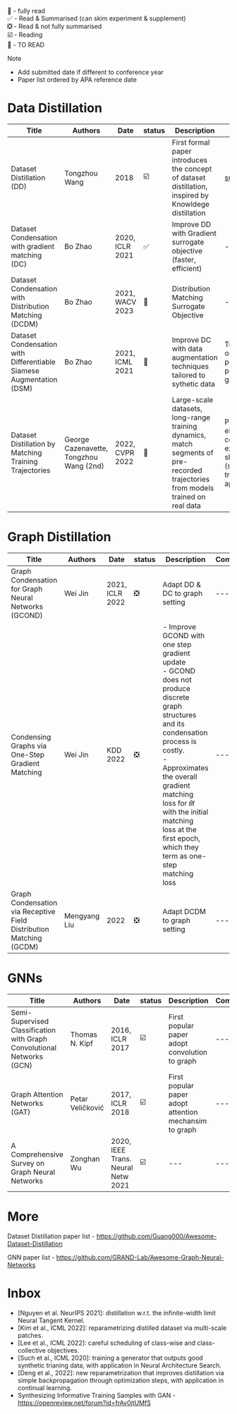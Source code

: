 💯 - fully read  
✅ - Read & Summarised (can skim experiment & supplement)  
❎ - Read & not fully summarised    
☑️ - Reading  
🔲 - TO READ

Note
- Add submitted date if different to conference year
- Paper list ordered by APA reference date

# Data Distillation

| Title | Authors | Date | status | Description | Comments |
| --- | --- | --- | --- | --- |--- |
| Dataset Distillation (DD) | Tongzhou Wang | 2018 | ☑️ | First formal paper introduces the concept of dataset distillation, inspired by Knowldege distillation | [summary](DD%20-%20dataset%20distillation%20(Wang,%202018.11).md) |
| Dataset Condensation with gradient matching (DC) | Bo Zhao |2020, ICLR 2021 | ✅ | Improve DD with Gradient surrogate objective (faster, efficient) | --- |
| Dataset Condensation with Distribution Matching (DCDM) |  Bo Zhao | 2021, WACV 2023  | 🔲 | Distribution Matching Surrogate Objective | --- |
| Dataset Condensation with Differentiable Siamese Augmentation (DSM) | Bo Zhao | 2021, ICML 2021 | 🔲 | Improve DC with data augmentation techniques tailored to sythetic data  | Traditional ones give poor performance gain | 
| Dataset Distillation by Matching Training Trajectories | George Cazenavette, Tongzhou Wang (2nd) | 2022, CVPR 2022 | 🔲 | Large-scale datasets, long-range training dynamics, match segments of pre-recorded trajectories from models trained on real data | Prior works either computational expensive or short range (single training step) approximation |

# Graph Distillation

| Title | Authors | Date | status | Description | Comments |
| --- | --- | --- |--- | --- | --- |
| Graph Condensation for Graph Neural Networks (GCOND) | Wei Jin | 2021, ICLR 2022  | ❎ | Adapt DD & DC to graph setting | --- |
| Condensing Graphs via One-Step Gradient Matching |  Wei Jin | KDD 2022| ❎ | - Improve GCOND with one step gradient update <br/> - GCOND does not produce discrete graph structures and its condensation process is costly. <br/> - Approximates the overall gradient matching loss for 𝜃𝑡 with the initial matching loss at the first epoch, which they term as one-step matching loss | --- |
| Graph Condensation via Receptive Field Distribution Matching (GCDM) | Mengyang Liu | 2022| ❎ | Adapt DCDM to graph setting | --- |

# GNNs

| Title | Authors | Date | status | Description | Comments |
| --- | --- |--- | --- |--- | -- | 
| Semi-Supervised Classification with Graph Convolutional Networks (GCN) | Thomas N. Kipf | 2016, ICLR 2017 | ☑️ | First popular paper adopt convolution to graph |  --- |
| Graph Attention Networks (GAT) | Petar Veličković | 2017, ICLR 2018 | ☑️ | First popular paper adopt attention mechansim to graph | --- |
| A Comprehensive Survey on Graph Neural Networks | Zonghan Wu |  2020, IEEE Trans. Neural Netw 2021  | ☑️ | --- |  --- |

# More

Dataset Distillation paper list - https://github.com/Guang000/Awesome-Dataset-Distillation

GNN paper list - https://github.com/GRAND-Lab/Awesome-Graph-Neural-Networks

# Inbox

- [Nguyen et al. NeurIPS 2021]: distillation w.r.t. the infinite-width limit Neural Tangent Kernel.
- [Kim et al., ICML 2022]: reparametrizing distilled dataset via multi-scale patches.
- [Lee et al., ICML 2022]: careful scheduling of class-wise and class-collective objectives.
- [Such et al., ICML 2020]: training a generator that outputs good synthetic trianing data, with application in Neural Architecture Search.
- [Deng et al., 2022]: new reparametrization that improves distillation via simple backpropagation through optimization steps, with application in continual learning.
- Synthesizing Informative Training Samples with GAN - https://openreview.net/forum?id=frAv0jtUMfS

